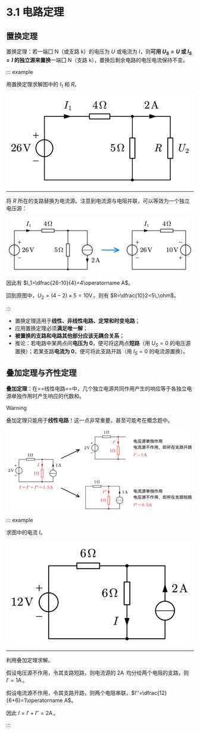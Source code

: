 # 3.1 电路定理

## 置换定理

置换定理：若一端囗 N（或支路 k）的电压为 $U$ 或电流为 $I$，则**可用 $U_S=U$ 或 $I_S=I$ 的独立源来置换**一端囗 N（支路 k），置换后剩余电路的电压电流保持不变。

::: example

用置换定理求解图中的 $I_1$ 和 $R$。

![replace-example](./images/replace-example.svg)

---

将 $R$ 所在的支路替换为电流源。注意到电流源与电阻并联，可以等效为一个独立电压源：

![](./images/replace-example-ana.svg)

因此有 $I_1=\dfrac{26-10}{4}=4\operatorname A$。

回到原图中，$U_2=(4-2)\times5=10\operatorname V$。则有 $R=\dfrac{10}2=5\,\ohm$。

:::

- 置换定理适用于**线性、非线性电路、定常和时变电路**；
- 应用置换定理必须**满足唯一解**；
- **被置换的支路和电路其他部分应该无耦合关系**；
- 推论：若电路中某两点间**电压为 0**，便可将这两点**短路**（用 $U_S = 0$ 的电压源置换）；若某支路**电流为 0**，便可将此支路开路（用 $I_S = 0$ 的电流源置换）。

## 叠加定理与齐性定理

**叠加定理**：在==线性电路==中，几个独立电源共同作用产生的响应等于各独立电源单独作用时产生响应的代数和。

> [!warning]
>
> 叠加定理只能用于**线性电路**！这一点非常重要，甚至可能考在概念题中。

![](./images/source-add.svg)

::: example

求图中的电流 $I$。

![](./images/source-add-exa.svg)

---

利用叠加定理求解。

假设电压源不作用，令其支路短路，则电流源的 $2\operatorname A$ 均分给两个电阻的支路，则 $I'=1\operatorname A$。

假设电流源不作用，令其支路开路，则两个电阻串联，$I''=\dfrac{12}{6+6}=1\operatorname A$。

因此 $I=I'+I''=2\operatorname A$。

:::